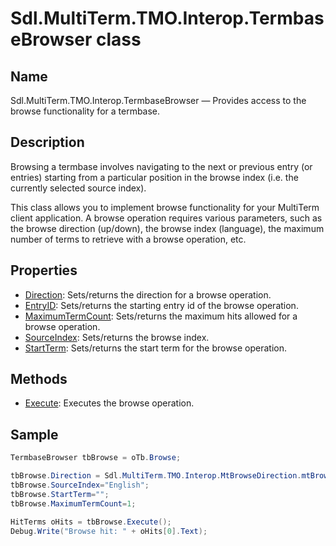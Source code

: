 # Sdl.MultiTerm.TMO.Interop.TermbaseBrowser class

## Name

Sdl.MultiTerm.TMO.Interop.TermbaseBrowser —          Provides access to the browse functionality for a termbase.

## Description

Browsing a termbase involves navigating to the next or previous entry (or entries) starting from a particular position in the browse index (i.e. the currently selected source index).

This class allows you to implement browse functionality for your MultiTerm client application. A browse operation requires various parameters, such as the browse direction (up/down), the browse index (language), the maximum number of terms to retrieve with a browse operation, etc.

## Properties
* [Direction](Sdl.MultiTerm.TMO.Interop.TermbaseBrowser.Direction.md): Sets/returns the direction for a browse operation.
* [EntryID](Sdl.MultiTerm.TMO.Interop.TermbaseBrowser.EntryID.md): Sets/returns the starting entry id of the browse operation.
* [MaximumTermCount](Sdl.MultiTerm.TMO.Interop.TermbaseBrowser.MaximumTermCount.md): Sets/returns the maximum hits allowed for a browse operation.
* [SourceIndex](Sdl.MultiTerm.TMO.Interop.TermbaseBrowser.SourceIndex.md): Sets/returns the browse index.
* [StartTerm](Sdl.MultiTerm.TMO.Interop.TermbaseBrowser.StartTerm.md): Sets/returns the start term for the browse operation.

## Methods

* [Execute](Sdl.MultiTerm.TMO.Interop.TermbaseBrowser.Execute.md): Executes the browse operation.

## Sample


```cs
TermbaseBrowser tbBrowse = oTb.Browse;

tbBrowse.Direction = Sdl.MultiTerm.TMO.Interop.MtBrowseDirection.mtBrowseDown;
tbBrowse.SourceIndex="English";
tbBrowse.StartTerm="";
tbBrowse.MaximumTermCount=1;

HitTerms oHits = tbBrowse.Execute();
Debug.Write("Browse hit: " + oHits[0].Text);
```


